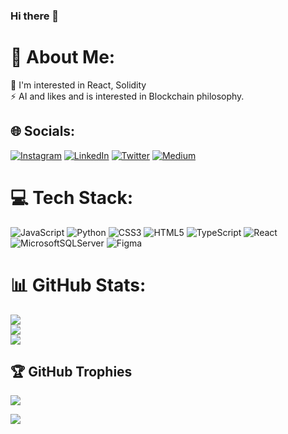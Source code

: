 ### Hi there 👋

# 💫 About Me:
🔭 I'm interested in React, Solidity<br>⚡ AI and likes and is interested in Blockchain philosophy.


## 🌐 Socials:
[![Instagram](https://img.shields.io/badge/Instagram-%23E4405F.svg?logo=Instagram&logoColor=white)](https://www.instagram.com/1omerdemirel/) [![LinkedIn](https://img.shields.io/badge/LinkedIn-%230077B5.svg?logo=linkedin&logoColor=white)](https://linkedin.com/in/1omerdemirel) [![Twitter](https://img.shields.io/badge/Twitter-%231DA1F2.svg?logo=Twitter&logoColor=white)](https://twitter.com/@1omerdemirel) [![Medium](https://img.shields.io/badge/Medium-12100E?style=for-the-badge&logo=medium&logoColor=white)](https://medium.com/@omerdemirell)

# 💻 Tech Stack:
![JavaScript](https://img.shields.io/badge/javascript-%23323330.svg?style=for-the-badge&logo=javascript&logoColor=%23F7DF1E) ![Python](https://img.shields.io/badge/python-3670A0?style=for-the-badge&logo=python&logoColor=ffdd54) ![CSS3](https://img.shields.io/badge/css3-%231572B6.svg?style=for-the-badge&logo=css3&logoColor=white) ![HTML5](https://img.shields.io/badge/html5-%23E34F26.svg?style=for-the-badge&logo=html5&logoColor=white) ![TypeScript](https://img.shields.io/badge/typescript-%23007ACC.svg?style=for-the-badge&logo=typescript&logoColor=white) ![React](https://img.shields.io/badge/react-%2320232a.svg?style=for-the-badge&logo=react&logoColor=%2361DAFB) ![MicrosoftSQLServer](https://img.shields.io/badge/Microsoft%20SQL%20Sever-CC2927?style=for-the-badge&logo=microsoft%20sql%20server&logoColor=white) 	![Figma](https://img.shields.io/badge/figma-%23F24E1E.svg?style=for-the-badge&logo=figma&logoColor=white)
# 📊 GitHub Stats:
![](https://github-readme-stats.vercel.app/api?username=omerdemirell&theme=dark&hide_border=false&include_all_commits=false&count_private=false)<br/>
![](https://github-readme-streak-stats.herokuapp.com/?user=omerdemirell&theme=dark&hide_border=false)<br/>
![](https://github-readme-stats.vercel.app/api/top-langs/?username=omerdemirell&theme=dark&hide_border=false&include_all_commits=false&count_private=false&layout=compact)

## 🏆 GitHub Trophies
![](https://github-profile-trophy.vercel.app/?username=omerdemirell&theme=radical&no-frame=false&no-bg=false&margin-w=4)

[![](https://visitcount.itsvg.in/api?id=omerdemirell&icon=2&color=12)](https://visitcount.itsvg.in)
